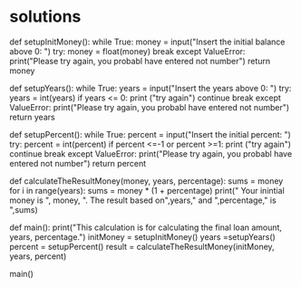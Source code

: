 # solutions
def setupInitMoney():
    while True:
        money = input("Insert the initial balance above 0: ")
        try:
            money = float(money)
            break
        except ValueError:
            print("Please try again, you probabl have entered not number")
    return money




def setupYears():
    while True:
        years = input("Insert the years above 0: ")
        try:
            years = int(years)
            if years <= 0:
                print ("try again")
                continue
            break
        except ValueError:
            print("Please try again, you probabl have entered not number")
    return years



def setupPercent():
    while True:
        percent = input("Insert the initial percent: ")
        try:
            percent = int(percent)
            if percent <=-1 or percent >=1:
                print ("try again")
                continue
            break
        except ValueError:
            print("Please try again, you probabl have entered not number")
    return percent

def calculateTheResultMoney(money, years, percentage):
    sums = money
    for i in range(years):
        sums = money * (1 + percentage)
    print(" Your inintial money is ", money, ". The result based on",years," and ",percentage," is ",sums)
        

    
def main():
    print("This calculation is for calculating the final loan amount, years, percentage.")
    initMoney = setupInitMoney()
    years =setupYears()
    percent = setupPercent()
    result = calculateTheResultMoney(initMoney, years, percent)
    
main()
